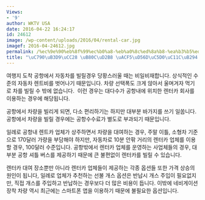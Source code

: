 ```yaml
---
Views:
- '9'
author: WKTV USA
date: 2016-04-22 16:24:17
id: 24612
image: /wp-content/uploads/2016/04/rental-car.jpg
imagef: 2016-04-24612.jpg
permalink: /%ec%9e%90%eb%8f%99%ec%b0%a8-%eb%a0%8c%ed%8a%b8-%ea%b3%b5%ed%95%ad%ec%97%90%ec%84%9c%eb%8a%94-no/
title: "\uC790\uB3D9\uCC28 \uB80C\uD2B8 \uACF5\uD56D\uC5D0\uC11C\uB294 \u2018NO\u2019"
---
```


여행지 도착 공항에서 자동차를 빌릴경우 당황스러울 때는 비일비재합니다. 상식적인 수준의 자동차 렌트비를 벗어나기 때문입니다. 차량 선택폭도 크게 않아서 울며겨자 먹기로 차를 빌릴 수 밖에 없습니다.  이런 경우는 대다수가 공항내에 위치한 렌터카 회사를 이용하는 경우에 해당됩니다.

공항에서 차량을 빌리게 되면, 다소 편리하기는 하지만 대부분 바가지를 쓰기 일쑵니다. 공항에서 차량을 빌릴 경우에는 공항수수료가 별도로 부과되기 때문입니다.

일례로 공항내 렌트카 업체가 상주하면서 차량을 대여하는 경우, 주말 이틀, 소형차 기준으로 170달러 가량을 부담해야 하지만, 자동차로 10분 안팎 거리의 렌터카 업체를 이용할 경우, 100달러 수준입니다. 공항밖에서 렌터카 업체를 운영하는 사업체들의 경우, 대부분 공항 셔틀 버스를 제공하기 때문에 큰 불편없이 렌터카를 빌릴 수 있습니다.

렌터카 대여 장소뿐만 아니라 렌터카 업체들이 제공하는 각종 옵션들 또한 가격 상승의 원인이 됩니다, 일례로 업체가 추천하는 선불 개스 옵션은 반납시 개스 주입이 필요없지만, 직접 개스를 주입하고 반납하는 경우보다 더 많은 비용이 듭니다. 이밖에 네비게이션 장착 차량 역시 최근에는 스마트폰 앱을 이용하기 때문에 불필요한 옵션입니다.

&nbsp;